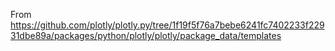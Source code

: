 From https://github.com/plotly/plotly.py/tree/1f19f5f76a7bebe6241fc7402233f22931dbe89a/packages/python/plotly/plotly/package_data/templates
